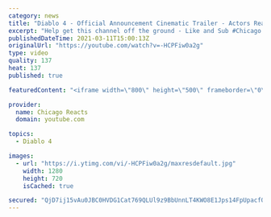 ```yaml
---
category: news
title: "Diablo 4 - Official Announcement Cinematic Trailer - Actors React"
excerpt: "Help get this channel off the ground - Like and Sub #Chicago #Blind #React."
publishedDateTime: 2021-03-11T15:00:13Z
originalUrl: "https://youtube.com/watch?v=-HCPFiw0a2g"
type: video
quality: 137
heat: 137
published: true

featuredContent: "<iframe width=\"800\" height=\"500\" frameborder=\"0\" src=\"https://www.youtube.com/embed/-HCPFiw0a2g\" allow=\"accelerometer; autoplay; encrypted-media; gyroscope; picture-in-picture\" allowfullscreen></iframe>"

provider:
  name: Chicago Reacts
  domain: youtube.com

topics:
  - Diablo 4

images:
  - url: "https://i.ytimg.com/vi/-HCPFiw0a2g/maxresdefault.jpg"
    width: 1280
    height: 720
    isCached: true

secured: "QjD7ij15vAu0JBC0HVDG1Cat769QLUl9z9BbUnnLT4KWO8E1Jps14FpUpacfQyKq20URnK3l+3OCDOeA/bPndDlWS8CMT6vULtK/L0QQxB8BXZd8QEYB0BMjwBDGWoMq7rQWJ1hT0WTSv9jd6xqrlYMX32rhTfafJUl6fu9Ps/rfBV1/Nq9wOFJoqsa+GR8lB0b8Gp0f/u+5VnRpbErJokd/Dafg1azBVJQOhRZmMw4MIXXwyj5keRDm5XBTE+UnQ69J2SQk7fDQ+BvMqhWJTWYuqxwcQf7shUgfmjCV8+gumZwnaKXrByfRAM1BIgv1h+IrIjR8lJpFnfu1kvP2yOjnn/bx+riDA6f7n8Oasy9Uk98a9Zd3jkq3hdMF736YagG9woruuaCHwB5vKraPFqoWPtYjYPHgP/hSgv6rLbLueTS2kgTdeS0K6LbFN91S;seDb5ggfC9GjP9BL7zuxUg=="
---
```


